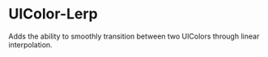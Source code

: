 # UIColor-Lerp
Adds the ability to smoothly transition between two UIColors through linear interpolation.
